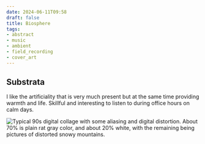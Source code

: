 ```yaml
---
date: 2024-06-11T09:58
draft: false
title: Biosphere
tags:
- abstract
- music
- ambient
- field_recording
- cover_art
---
```


## Substrata

I like the artificiality that is very much present but at the same time providing warmth and life. Skillful and interesting to listen to during office hours on calm days.

![Typical 90s digital collage with some aliasing and digital distortion. About 70% is plain rat gray color, and about 20% white, with the remaining being pictures of distorted snowy mountains.](../attachment/vsc-paste/biosphere-240611100220.png)